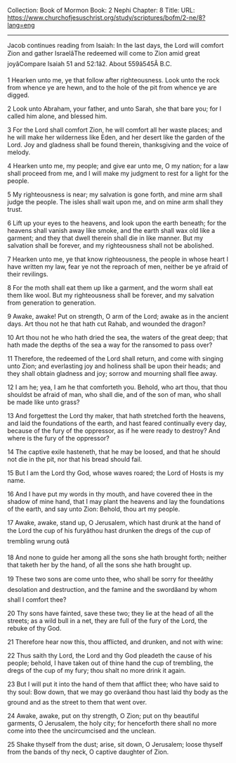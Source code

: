Collection: Book of Mormon
Book: 2 Nephi
Chapter: 8
Title: 
URL: https://www.churchofjesuschrist.org/study/scriptures/bofm/2-ne/8?lang=eng

---

Jacob continues reading from Isaiah: In the last days, the Lord will comfort Zion and gather IsraelâThe redeemed will come to Zion amid great joyâCompare Isaiah 51 and 52:1â2. About 559â545Â B.C.

1 Hearken unto me, ye that follow after righteousness. Look unto the rock from whence ye are hewn, and to the hole of the pit from whence ye are digged.

2 Look unto Abraham, your father, and unto Sarah, she that bare you; for I called him alone, and blessed him.

3 For the Lord shall comfort Zion, he will comfort all her waste places; and he will make her wilderness like Eden, and her desert like the garden of the Lord. Joy and gladness shall be found therein, thanksgiving and the voice of melody.

4 Hearken unto me, my people; and give ear unto me, O my nation; for a law shall proceed from me, and I will make my judgment to rest for a light for the people.

5 My righteousness is near; my salvation is gone forth, and mine arm shall judge the people. The isles shall wait upon me, and on mine arm shall they trust.

6 Lift up your eyes to the heavens, and look upon the earth beneath; for the heavens shall vanish away like smoke, and the earth shall wax old like a garment; and they that dwell therein shall die in like manner. But my salvation shall be forever, and my righteousness shall not be abolished.

7 Hearken unto me, ye that know righteousness, the people in whose heart I have written my law, fear ye not the reproach of men, neither be ye afraid of their revilings.

8 For the moth shall eat them up like a garment, and the worm shall eat them like wool. But my righteousness shall be forever, and my salvation from generation to generation.

9 Awake, awake! Put on strength, O arm of the Lord; awake as in the ancient days. Art thou not he that hath cut Rahab, and wounded the dragon?

10 Art thou not he who hath dried the sea, the waters of the great deep; that hath made the depths of the sea a way for the ransomed to pass over?

11 Therefore, the redeemed of the Lord shall return, and come with singing unto Zion; and everlasting joy and holiness shall be upon their heads; and they shall obtain gladness and joy; sorrow and mourning shall flee away.

12 I am he; yea, I am he that comforteth you. Behold, who art thou, that thou shouldst be afraid of man, who shall die, and of the son of man, who shall be made like unto grass?

13 And forgettest the Lord thy maker, that hath stretched forth the heavens, and laid the foundations of the earth, and hast feared continually every day, because of the fury of the oppressor, as if he were ready to destroy? And where is the fury of the oppressor?

14 The captive exile hasteneth, that he may be loosed, and that he should not die in the pit, nor that his bread should fail.

15 But I am the Lord thy God, whose waves roared; the Lord of Hosts is my name.

16 And I have put my words in thy mouth, and have covered thee in the shadow of mine hand, that I may plant the heavens and lay the foundations of the earth, and say unto Zion: Behold, thou art my people.

17 Awake, awake, stand up, O Jerusalem, which hast drunk at the hand of the Lord the cup of his furyâthou hast drunken the dregs of the cup of trembling wrung outâ

18 And none to guide her among all the sons she hath brought forth; neither that taketh her by the hand, of all the sons she hath brought up.

19 These two sons are come unto thee, who shall be sorry for theeâthy desolation and destruction, and the famine and the swordâand by whom shall I comfort thee?

20 Thy sons have fainted, save these two; they lie at the head of all the streets; as a wild bull in a net, they are full of the fury of the Lord, the rebuke of thy God.

21 Therefore hear now this, thou afflicted, and drunken, and not with wine:

22 Thus saith thy Lord, the Lord and thy God pleadeth the cause of his people; behold, I have taken out of thine hand the cup of trembling, the dregs of the cup of my fury; thou shalt no more drink it again.

23 But I will put it into the hand of them that afflict thee; who have said to thy soul: Bow down, that we may go overâand thou hast laid thy body as the ground and as the street to them that went over.

24 Awake, awake, put on thy strength, O Zion; put on thy beautiful garments, O Jerusalem, the holy city; for henceforth there shall no more come into thee the uncircumcised and the unclean.

25 Shake thyself from the dust; arise, sit down, O Jerusalem; loose thyself from the bands of thy neck, O captive daughter of Zion.
